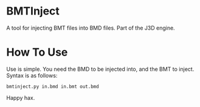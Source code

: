 # BMTInject
A tool for injecting BMT files into BMD files. Part of the J3D engine.

# How To Use
Use is simple. You need the BMD to be injected into, and the BMT to inject. Syntax is as follows:

```
bmtinject.py in.bmd in.bmt out.bmd
```

Happy hax.
